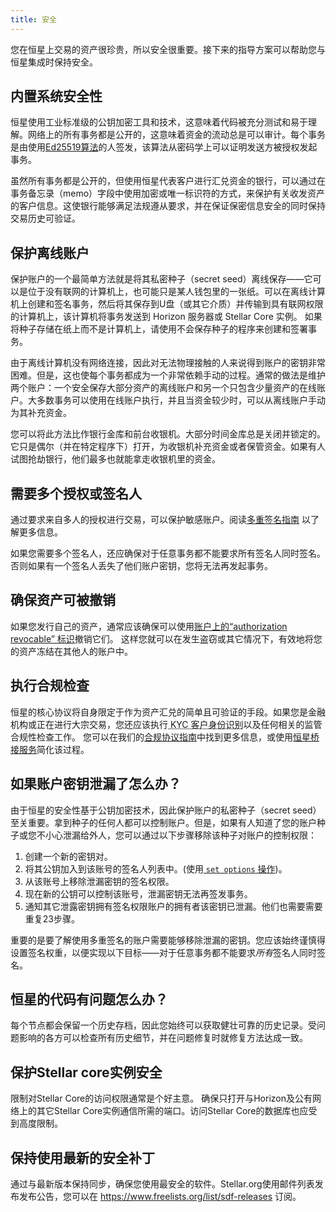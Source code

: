 ```yaml
---
title: 安全
---
```


您在恒星上交易的资产很珍贵，所以安全很重要。接下来的指导方案可以帮助您与恒星集成时保持安全。

## 内置系统安全性

恒星使用工业标准级的公钥加密工具和技术，这意味着代码被充分测试和易于理解。网络上的所有事务都是公开的，这意味着资金的流动总是可以审计。每个事务是由使用[Ed25519算法](https://ed25519.cr.yp.to)的人签发，该算法从密码学上可以证明发送方被授权发起事务。

虽然所有事务都是公开的，但使用恒星代表客户进行汇兑资金的银行，可以通过在事务备忘录（memo）字段中使用加密或唯一标识符的方式，来保护有关收发资产的客户信息。这使银行能够满足法规遵从要求，并在保证保密信息安全的同时保持交易历史可验证。


## 保护离线账户

保护账户的一个最简单方法就是将其私密种子（secret seed）离线保存——它可以是位于没有联网的计算机上，也可能只是某人钱包里的一张纸。可以在离线计算机上创建和签名事务，然后将其保存到U盘（或其它介质）并传输到具有联网权限的计算机上，该计算机将事务发送到 Horizon 服务器或 Stellar Core 实例。 如果将种子存储在纸上而不是计算机上，请使用不会保存种子的程序来创建和签署事务。

由于离线计算机没有网络连接，因此对无法物理接触的人来说得到账户的密钥非常困难。但是，这也使每个事务都成为一个非常依赖手动的过程。通常的做法是维护两个账户：一个安全保存大部分资产的离线账户和另一个只包含少量资产的在线账户。大多数事务可以使用在线账户执行，并且当资金较少时，可以从离线账户手动为其补充资金。

您可以将此方法比作银行金库和前台收银机。大部分时间金库总是关闭并锁定的。它只是偶尔（并在特定程序下）打开，为收银机补充资金或者保管资金。如果有人试图抢劫银行，他们最多也就能拿走收银机里的资金。


## 需要多个授权或签名人

通过要求来自多人的授权进行交易，可以保护敏感账户。阅读[多重签名指南](concepts/multi-sig.md) 以了解更多信息。

如果您需要多个签名人，还应确保对于任意事务都不能要求所有签名人同时签名。否则如果有一个签名人丢失了他们账户密钥，您将无法再发起事务。


## 确保资产可被撤销

如果您发行自己的资产，通常应该确保可以使用[账户上的“authorization revocable” 标识](concepts/accounts.md#flags)撤销它们。 这样您就可以在发生盗窃或其它情况下，有效地将您的资产冻结在其他人的账户中。


## 执行合规检查

恒星的核心协议将自身限定于作为资产汇兑的简单且可验证的手段。如果您是金融机构或正在进行大宗交易，您还应该执行<abbr title="Know Your Customer"> KYC 客户身份识别</abbr>以及任何相关的监管合规性检查工作。 您可以在我们的[合规协议指南](compliance-protocol.md)中找到更多信息，或使用[恒星桥接服务](https://github.com/stellar/bridge-server)简化该过程。


## 如果账户密钥泄漏了怎么办？

由于恒星的安全性基于公钥加密技术，因此保护账户的私密种子（secret seed）至关重要。拿到种子的任何人都可以控制账户。但是，如果有人知道了您的账户种子或您不小心泄漏给外人，您可以通过以下步骤移除该种子对账户的控制权限：

1. 创建一个新的密钥对。
2. 将其公钥加入到该账号的签名人列表中。(使用[ `set options` 操作](concepts/list-of-operations.md#set-options))。
3. 从该账号上移除泄漏密钥的签名权限。
4. 现在新的公钥可以控制该账号，泄漏密钥无法再签发事务。
5. 通知其它泄露密钥拥有签名权限账户的拥有者该密钥已泄漏。他们也需要需要重复23步骤。

重要的是要了解使用多重签名的账户需要能够移除泄漏的密钥。您应该始终谨慎得设置签名权重，以便实现以下目标——对于任意事务都不能要求*所有*签名人同时签名。


## 恒星的代码有问题怎么办？

每个节点都会保留一个历史存档，因此您始终可以获取健壮可靠的历史记录。受问题影响的各方可以检查所有历史细节，并在问题修复时就修复方法达成一致。


## 保护Stellar core实例安全

限制对Stellar Core的访问权限通常是个好主意。 确保只打开与Horizon及公有网络上的其它Stellar Core实例通信所需的端口。访问Stellar Core的数据库也应受到高度限制。


## 保持使用最新的安全补丁

通过与最新版本保持同步，确保您使用最安全的软件。Stellar.org使用邮件列表发布发布公告，您可以在 https://www.freelists.org/list/sdf-releases 订阅。
